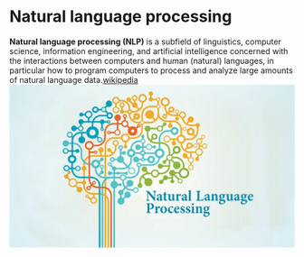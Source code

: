 # Natural language processing

**Natural language processing (NLP)** is a subfield of linguistics, computer science, information engineering, and artificial intelligence concerned with the interactions between computers and human (natural) languages, in particular how to program computers to process and analyze large amounts of natural language data.[wikipedia](https://en.wikipedia.org/wiki/Natural_language_processing)
![](images/nlp.jpeg)
